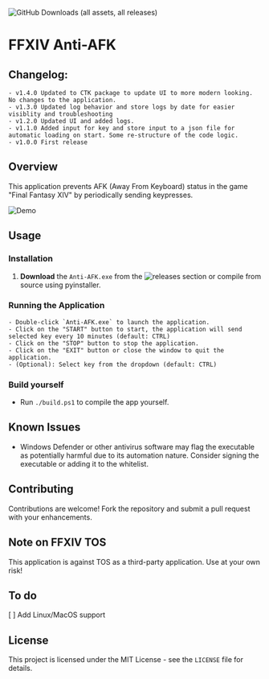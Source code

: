 ![GitHub Downloads (all assets, all releases)](https://img.shields.io/github/downloads/sevu11/ffxiv-anti-afk/total)

# FFXIV Anti-AFK

## Changelog:
```
- v1.4.0 Updated to CTK package to update UI to more modern looking. No changes to the application.
- v1.3.0 Updated log behavior and store logs by date for easier visiblity and troubleshooting
- v1.2.0 Updated UI and added logs.
- v1.1.0 Added input for key and store input to a json file for automatic loading on start. Some re-structure of the code logic.
- v1.0.0 First release
```

## Overview
This application prevents AFK (Away From Keyboard) status in the game "Final Fantasy XIV" by periodically sending keypresses.

![Demo](https://i.imgur.com/4gUmF9C.png)

## Usage

### Installation
1. **Download** the `Anti-AFK.exe` from the ![releases](https://github.com/sevu11/ffxiv-anti-afk/releases/latest) section or compile from source using pyinstaller.

### Running the Application
```
- Double-click `Anti-AFK.exe` to launch the application.
- Click on the "START" button to start, the application will send selected key every 10 minutes (default: CTRL)
- Click on the "STOP" button to stop the application.
- Click on the "EXIT" button or close the window to quit the application.
- (Optional): Select key from the dropdown (default: CTRL)
```

### Build yourself
- Run `./build.ps1` to compile the app yourself.

## Known Issues
- Windows Defender or other antivirus software may flag the executable as potentially harmful due to its automation nature. Consider signing the executable or adding it to the whitelist.

## Contributing
Contributions are welcome! Fork the repository and submit a pull request with your enhancements.

## Note on FFXIV TOS
This application is against TOS as a third-party application. Use at your own risk!

## To do

[ ] Add Linux/MacOS support

## License
This project is licensed under the MIT License - see the `LICENSE` file for details.
